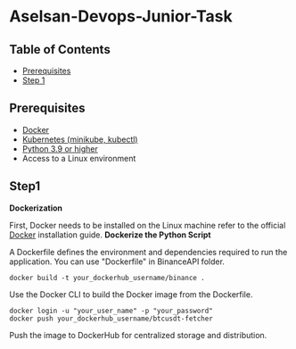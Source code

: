 # Aselsan-Devops-Junior-Task
## Table of Contents
- [Prerequisites](#prerequisites)
- [Step 1](#step1)

## Prerequisites
- [Docker](https://docs.docker.com/engine/install/)
- [Kubernetes (minikube, kubectl)](https://kubernetes.io/docs/setup/)
- [Python 3.9 or higher](https://www.python.org/downloads/)
- Access to a Linux environment

## Step1
**Dockerization**

First, Docker needs to be installed on the Linux machine refer to the official [Docker](https://docs.docker.com/engine/install/) installation guide.
**Dockerize the Python Script**

A Dockerfile defines the environment and dependencies required to run the application. You can use "Dockerfile" in BinanceAPI folder.
```
docker build -t your_dockerhub_username/binance .
```
Use the Docker CLI to build the Docker image from the Dockerfile.
  ```
docker login -u "your_user_name" -p "your_password"
docker push your_dockerhub_username/btcusdt-fetcher
```
Push the image to DockerHub for centralized storage and distribution.

